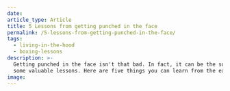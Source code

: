 ```yaml
---
date:
article_type: Article
title: 5 Lessons from getting punched in the face
permalink: /5-lessons-from-getting-punched-in-the-face/
tags:
  - living-in-the-hood
  - boxing-lessons
description: >-
  Getting punched in the face isn't that bad. In fact, it can be the source of
  some valuable lessons. Here are five things you can learn from the experience.
image:
---
```

